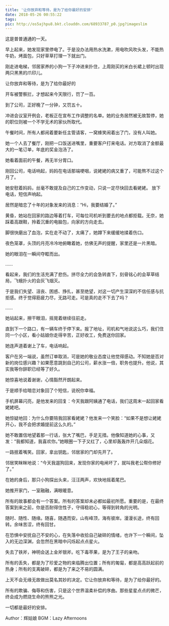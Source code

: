 ```yaml
---
title: '让你放弃和等待，是为了给你最好的安排'
date: 2018-05-26 00:55:22
tags:
pic: http://os5ajhpu8.bkt.clouddn.com/68933787_p0.jpg?imageslim
---
```

这是普普通通的一天。

早上起来，她发现家里停电了。于是没办法用热水洗漱，用电吹风吹头发，不能热牛奶，烤面包，只好草草打理一下就出门。

刚走进电梯，邻居家养的小狗一下子冲进来扑住，上周刚买的米白长裙上顿时出现两只黑黑的爪印儿。

让你放弃和等待，是为了给你最好的

开车被警察拦，才想起来今天限行，罚了一百。

到了公司，正好晚了一分钟，又罚五十。

冲进会议室开例会，老板正在宣布工作调整的名单。她的业务居然被无故暂停，她的职位则被一个不学无术的家伙所取代。

午餐时间，所有人都闹着要新任主管请客，一窝蜂笑闹着出了门，没有人叫她。

她一个人去了餐厅，刚把一口饭送进嘴里，重要客户打来电话。对方取消了金额最大的一笔订单，年底的奖金泡汤了。

她看着面前的午餐，再无半分胃口。

刚回公司，电话响起，妈妈在电话那端哽咽，说姥姥的病又重了，可能熬不过这个月了。

她安慰着妈妈，丝毫不敢提及自己的工作变动，只说一定尽快回去看姥姥。
放下电话，短信声响起。

居然是暗恋了十年的对象发来的消息：“Hi，我要结婚了。”

黄昏，她站在回家的路边等着打车，可每位司机听到要去的地点都拒载。无奈，她踩着高跟鞋，拎着沉重的电脑包，向家的方向走去。

脚很快磨出了血泡，实在走不动了，太痛了，她蹲下来缓缓地揉着伤口。

夜色笼罩，头顶的月亮冷冷地俯瞰着她，仿佛无声的提醒，家里还是一片黑暗。

她的眼泪在一瞬间夺眶而出。

……

看起来，我们的生活充满了悲伤。拼尽全力的会急转直下，刻骨铭心的会草草结局，飞蛾扑火的会灰飞烟灭。

于是我们失望、沮丧、困惑、挣扎，甚至绝望，对这一切产生深深的不信任感与抗拒感。终于觉得筋疲力尽，无路可走。可是真的走不下去了吗？

……

她站起来，擦干眼泪，摇晃着继续往前走。

直到下一个路口，有一辆车终于停下来。报了地址，司机和气地说这么巧，我们住同一个小区，看小姑娘你走得辛苦，正好收工，免费送你回家。

她连声道着谢上了车，电话响起。

客户在另一端说，虽然订单取消，可是她的敬业态度让他觉得感动。不知她是否对新的岗位感兴趣？如果愿意跳到自己的公司，薪水涨一倍，职务也提升。他说，其实我等你辞职已经等了好久。

她惊喜地说着谢谢，心情豁然开朗起来。

于是顺手给暗恋对象回了个短信，说祝你幸福。

手机屏幕闪亮，是他发来的回复：今天我跟阿姨通了电话，我们这周末一起回家看姥姥吧。

她惊疑地回：为什么你要陪我回家看姥姥？他发来一个笑脸：“如果不是想让姥姥开心，我不会把求婚提前这么久的。”

她不敢置信地望着那一行话，张大了嘴巴，手足无措。他像知道她的心事，又发：“我都知道，我喜欢你。”她眼圈一下子又红了，心里却轰轰炸开几朵烟花。

一路抿着嘴笑。回家，拿出钥匙，邻居家的门却先开了。

邻居笑眯眯地说：“今天我遛狗回来，发现你家的电闸坏了，就叫我老公帮你修好了。”

在她的身后，那只小狗探出头来，汪汪两声，欢快地摇着尾巴。

她推开家门，一室融融，满眼暖意。

所有的故事都会有一个答案。所有的答案却未必都如最初所愿。重要的是，在最终答案到来之前，你是否耐得住性子，守得稳初心，等得到转角的光明。

随时、随性、随缘。随喜，随遇而安。山有峰顶，海有彼岸。漫漫长途，终有回转。余味苦涩，终有回甘。

在恐惧中安抚自己不安的心，在失落中收拾自己破碎的情绪，也许下一个瞬间，坠入的无边深渊，会忽然在黑暗中闪烁起点点星火。

失去了铁斧，神明会送上金斧银斧。吃下毒苹果，是为了王子的亲吻。

所有的丢失，都是为了珍爱之物的来临腾出位置；所有的匍匐，都是高高跃起前的热身；所有的支离破碎，都是为了来之不易的圆满。

上天不会无缘无故做出莫名其妙的决定。它让你放弃和等待，是为了给你最好的。

所有的欺骗、侮辱和伤害，只是这个世界温柔补偿的序曲。那些星星点点的微芒，终会成为燃烧生命的熊熊之光。

一切都是最好的安排。

Author：辉姑娘
BGM：Lazy Afternoons
